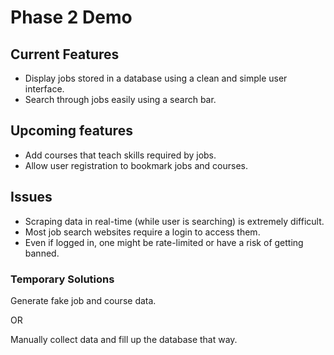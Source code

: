 # Phase 2 Demo

## Current Features

- Display jobs stored in a database using a clean and simple user interface.
- Search through jobs easily using a search bar.

## Upcoming features

- Add courses that teach skills required by jobs.
- Allow user registration to bookmark jobs and courses.

## Issues

- Scraping data in real-time (while user is searching) is extremely difficult.
- Most job search websites require a login to access them.
- Even if logged in, one might be rate-limited or have a risk of getting banned.

### Temporary Solutions

Generate fake job and course data.

OR

Manually collect data and fill up the database that way.

